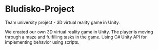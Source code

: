 # Bludisko-Project
Team university project - 3D virtual reality game in Unity.

We created our own 3D virtual reality game in Unity.
The player is moving through a maze and fulfilling tasks in the game.
Using C# Unity API for implementing behavior using scripts.

